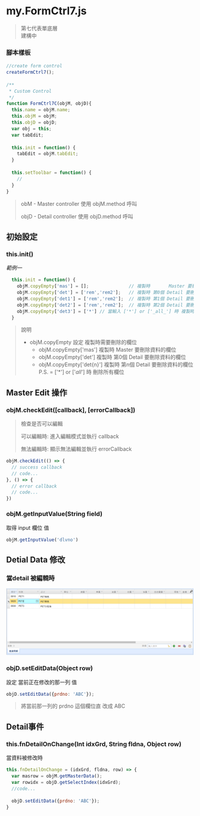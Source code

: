 # my.FormCtrl7.js

> 第七代表單底層 \
> 建構中
>
### 腳本樣板

```javascript
//create form control
createFormCtrl7();

/**
 * Custom Control
 */
function FormCtrl7C(objM, objD){
  this.name = objM.name;
  this.objM = objM;
  this.objD = objD;
  var obj = this;
  var tabEdit;

  this.init = function() {
    tabEdit = objM.tabEdit;
  }

  this.setToolbar = function() {
    //
  }
}
```

> obM - Master controller 使用 objM.method 呼叫&#x20;
>
> objD - Detail controller 使用 objD.method 呼叫&#x20;

## 初始設定

### this.init()
_範例一_

```javascript
  this.init = function() {
    objM.copyEmpty['mas'] = [];               // 複製時       Master 要刪除資料的欄位
    objM.copyEmpty['det'] = ['rem','rem2'];   // 複製時 第0個 Detail 要刪除資料的欄位
    objM.copyEmpty['det1'] = ['rem','rem2'];  // 複製時 第1個 Detail 要刪除資料的欄位
    objM.copyEmpty['det2'] = ['rem','rem2'];  // 複製時 第2個 Detail 要刪除資料的欄位
    objM.copyEmpty['det3'] = ['*'] // 當輸入 ['*'] or ['_all_'] 時 複製時刪除所有欄位資料 
  }
```

> 說明
> * objM.copyEmpty 設定 複製時需要刪除的欄位
>   * objM.copyEmpty['mas']      複製時       Master 要刪除資料的欄位
>   * objM.copyEmpty['det']      複製時 第0個 Detail 要刪除資料的欄位
>   * objM.copyEmpty['det{n}']   複製時 第n個 Detail 要刪除資料的欄位 P.S. = ['*'] or ['_all_'] 時 刪除所有欄位

## Master Edit 操作

### objM.checkEdit([callback], [errorCallback])

> 檢查是否可以編輯
> 
> 可以編輯時: 進入編輯模式並執行 callback
> 
> 無法編輯時: 顯示無法編輯並執行 errorCallback

```javascript
objM.checkEdit(() => {
  // success callback
  // code...
}, () => {
  // error callback 
  // code...
})
```

### objM.getInputValue(String field)

取得 input 欄位 值

```javascript
objM.getInputValue('dlvno')
```

## Detial Data 修改

### 當detail 被編輯時

![](../images/js/JS開發文件/Detial%20Edit-ctrl7.png)

### objD.setEditData(Object row)

設定 當前正在修改的那一列 值

```javascript
objD.setEditData({prdno: 'ABC'});
```
> 將當前那一列的 prdno 這個欄位直 改成 ABC

## Detail事件

### this.fnDetailOnChange(Int idxGrd, String fldna, Object row)

當資料被修改時

```javascript
this.fnDetailOnChange = (idxGrd, fldna, row) => {
  var masrow = objM.getMasterData();
  var rowidx = objD.getSelectIndex(idxGrd);
  //code...

  objD.setEditData({prdno: 'ABC'});
}
```